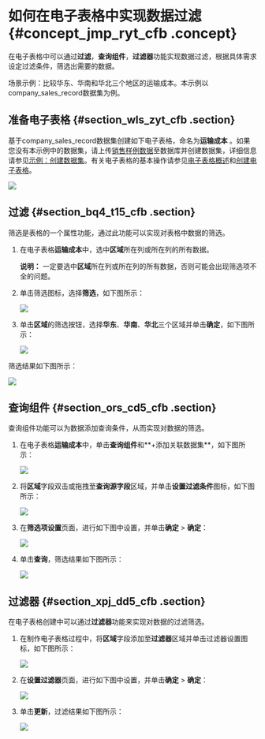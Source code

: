 # 如何在电子表格中实现数据过滤 {#concept_jmp_ryt_cfb .concept}

在电子表格中可以通过**过滤**，**查询组件**，**过滤器**功能实现数据过滤，根据具体需求设定过滤条件，筛选出需要的数据。

场景示例：比较华东、华南和华北三个地区的运输成本。本示例以company\_sales\_record数据集为例。

## 准备电子表格 {#section_wls_zyt_cfb .section}

基于company\_sales\_record数据集创建如下电子表格，命名为**运输成本** 。如果您没有本示例中的数据集，请上传[销售样例数据](http://docs-aliyun.cn-hangzhou.oss.aliyun-inc.com/assets/attach/47483/cn_zh/1483006983645/company_sales_record_utf8.csv?spm=a2c4g.11186623.2.4.PhbClR&file=company_sales_record_utf8.csv)至数据库并创建数据集，详细信息请参见[示例：创建数据集](../../../../cn.zh-CN/快速入门/示例：创建数据集.md#)。有关电子表格的基本操作请参见[电子表格概述](../../../../cn.zh-CN/快速入门/报表制作/电子表格概述.md#)和[创建电子表格](../../../../cn.zh-CN/快速入门/报表制作/创建电子表格.md#)。

![](http://static-aliyun-doc.oss-cn-hangzhou.aliyuncs.com/assets/img/21311/154356691511806_zh-CN.png)

## 过滤 {#section_bq4_t15_cfb .section}

筛选是表格的一个属性功能，通过此功能可以实现对表格中数据的筛选。

1.  在电子表格**运输成本**中，选中**区域**所在列或所在列的所有数据。

    **说明：** 一定要选中**区域**所在列或所在列的所有数据，否则可能会出现筛选项不全的问题。

2.  单击筛选图标，选择**筛选**，如下图所示：

    ![](http://static-aliyun-doc.oss-cn-hangzhou.aliyuncs.com/assets/img/21311/154356691511807_zh-CN.png)

3.  单击**区域**的筛选按钮，选择**华东**、**华南**、**华北**三个区域并单击**确定**，如下图所示：

    ![](http://static-aliyun-doc.oss-cn-hangzhou.aliyuncs.com/assets/img/21311/154356691511808_zh-CN.png)


筛选结果如下图所示：

![](http://static-aliyun-doc.oss-cn-hangzhou.aliyuncs.com/assets/img/21311/154356691511809_zh-CN.png)

## 查询组件 {#section_ors_cd5_cfb .section}

查询组件功能可以为数据添加查询条件，从而实现对数据的筛选。

1.  在电子表格**运输成本**中，单击**查询组件**和**+添加关联数据集**，如下图所示：

    ![](http://static-aliyun-doc.oss-cn-hangzhou.aliyuncs.com/assets/img/21311/154356691511811_zh-CN.png)

2.  将**区域**字段双击或拖拽至**查询源字段**区域，并单击**设置过滤条件**图标，如下图所示：

    ![](http://static-aliyun-doc.oss-cn-hangzhou.aliyuncs.com/assets/img/21311/154356691511812_zh-CN.png)

3.  在**筛选项设置**页面，进行如下图中设置，并单击**确定** \> **确定**：

    ![](http://static-aliyun-doc.oss-cn-hangzhou.aliyuncs.com/assets/img/21311/154356691511813_zh-CN.png)

4.  单击**查询**，筛选结果如下图所示：

    ![](http://static-aliyun-doc.oss-cn-hangzhou.aliyuncs.com/assets/img/21311/154356691511814_zh-CN.png)


## 过滤器 {#section_xpj_dd5_cfb .section}

在电子表格创建中可以通过**过滤器**功能来实现对数据的过滤筛选。

1.  在制作电子表格过程中，将**区域**字段添加至**过滤器**区域并单击过滤器设置图标，如下图所示：

    ![](http://static-aliyun-doc.oss-cn-hangzhou.aliyuncs.com/assets/img/21311/154356691511816_zh-CN.png)

2.  在**设置过滤器**页面，进行如下图中设置，并单击**确定** \> **确定**：

    ![](http://static-aliyun-doc.oss-cn-hangzhou.aliyuncs.com/assets/img/21311/154356691511817_zh-CN.png)

3.  单击**更新**，过滤结果如下图所示：

    ![](http://static-aliyun-doc.oss-cn-hangzhou.aliyuncs.com/assets/img/21311/154356691511819_zh-CN.png)


